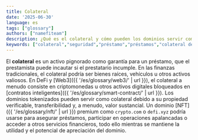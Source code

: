 ```yaml
---
title: Colateral
date: '2025-06-30'
language: es
tags: ["glossary"]
authors: ["namefiteam"]
description: ¿Qué es el colateral y cómo pueden los dominios servir como colateral en DeFi?
keywords: ["colateral","seguridad","préstamo","préstamos","colateral de dominio","DeFi"]
---
```


El **colateral** es un activo pignorado como garantía para un préstamo, que el prestamista puede incautar si el prestatario incumple. En las finanzas tradicionales, el colateral podría ser bienes raíces, vehículos u otros activos valiosos. En DeFi y [Web3]({{ '/es/glossary/web3/' | url }}), el colateral a menudo consiste en criptomonedas u otros activos digitales bloqueados en [contratos inteligentes]({{ '/es/glossary/smart-contract/' | url }}). Los dominios tokenizados pueden servir como colateral debido a su propiedad verificable, transferibilidad y, a menudo, valor sustancial. Un dominio [NFT]({{ '/es/glossary/nft/' | url }}) premium como `crypto.com` o `defi.xyz` podría usarse para asegurar préstamos, participar en operaciones apalancadas o acceder a otros servicios financieros, todo ello mientras se mantiene la utilidad y el potencial de apreciación del dominio.